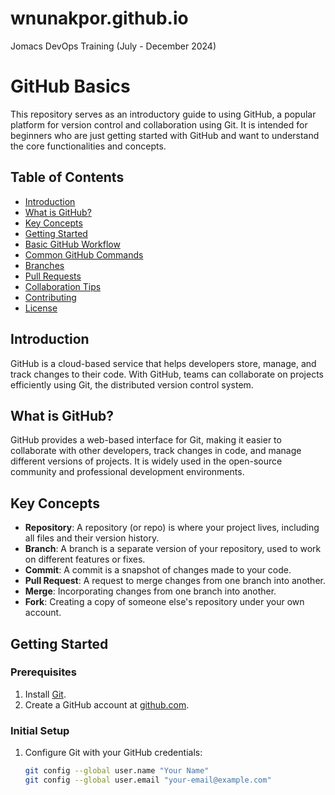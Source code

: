 # wnunakpor.github.io
Jomacs DevOps Training (July - December 2024)

# GitHub Basics

This repository serves as an introductory guide to using GitHub, a popular platform for version control and collaboration using Git. It is intended for beginners who are just getting started with GitHub and want to understand the core functionalities and concepts.

## Table of Contents
- [Introduction](#introduction)
- [What is GitHub?](#what-is-github)
- [Key Concepts](#key-concepts)
- [Getting Started](#getting-started)
- [Basic GitHub Workflow](#basic-github-workflow)
- [Common GitHub Commands](#common-github-commands)
- [Branches](#branches)
- [Pull Requests](#pull-requests)
- [Collaboration Tips](#collaboration-tips)
- [Contributing](#contributing)
- [License](#license)

## Introduction
GitHub is a cloud-based service that helps developers store, manage, and track changes to their code. With GitHub, teams can collaborate on projects efficiently using Git, the distributed version control system.

## What is GitHub?
GitHub provides a web-based interface for Git, making it easier to collaborate with other developers, track changes in code, and manage different versions of projects. It is widely used in the open-source community and professional development environments.

## Key Concepts

- **Repository**: A repository (or repo) is where your project lives, including all files and their version history.
- **Branch**: A branch is a separate version of your repository, used to work on different features or fixes.
- **Commit**: A commit is a snapshot of changes made to your code.
- **Pull Request**: A request to merge changes from one branch into another.
- **Merge**: Incorporating changes from one branch into another.
- **Fork**: Creating a copy of someone else's repository under your own account.

## Getting Started

### Prerequisites
1. Install [Git](https://git-scm.com/).
2. Create a GitHub account at [github.com](https://github.com/).

### Initial Setup
1. Configure Git with your GitHub credentials:
   ```bash
   git config --global user.name "Your Name"
   git config --global user.email "your-email@example.com"
